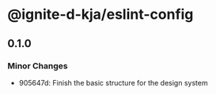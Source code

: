 # @ignite-d-kja/eslint-config

## 0.1.0

### Minor Changes

- 905647d: Finish the basic structure for the design system

